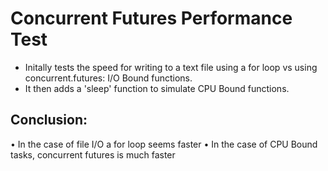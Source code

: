 # Concurrent Futures Performance Test
- Initally tests the speed for writing to a text file using a for loop vs using concurrent.futures: I/O Bound functions.
- It then adds a 'sleep' function to simulate CPU Bound functions. 
## Conclusion:
• In the case of file I/O a for loop seems faster
• In the case of CPU Bound tasks, concurrent futures is much faster
